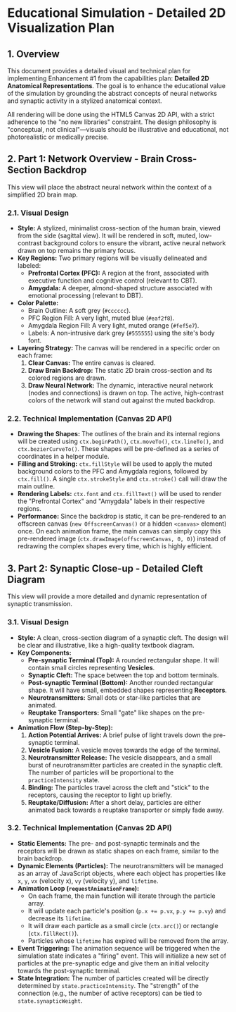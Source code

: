 # Educational Simulation - Detailed 2D Visualization Plan

## 1. Overview

This document provides a detailed visual and technical plan for implementing Enhancement #1 from the capabilities plan: **Detailed 2D Anatomical Representations**. The goal is to enhance the educational value of the simulation by grounding the abstract concepts of neural networks and synaptic activity in a stylized anatomical context.

All rendering will be done using the HTML5 Canvas 2D API, with a strict adherence to the "no new libraries" constraint. The design philosophy is "conceptual, not clinical"—visuals should be illustrative and educational, not photorealistic or medically precise.

## 2. Part 1: Network Overview - Brain Cross-Section Backdrop

This view will place the abstract neural network within the context of a simplified 2D brain map.

### 2.1. Visual Design

-   **Style:** A stylized, minimalist cross-section of the human brain, viewed from the side (sagittal view). It will be rendered in soft, muted, low-contrast background colors to ensure the vibrant, active neural network drawn on top remains the primary focus.
-   **Key Regions:** Two primary regions will be visually delineated and labeled:
    -   **Prefrontal Cortex (PFC):** A region at the front, associated with executive function and cognitive control (relevant to CBT).
    -   **Amygdala:** A deeper, almond-shaped structure associated with emotional processing (relevant to DBT).
-   **Color Palette:**
    -   Brain Outline: A soft grey (`#cccccc`).
    -   PFC Region Fill: A very light, muted blue (`#eaf2f8`).
    -   Amygdala Region Fill: A very light, muted orange (`#fef5e7`).
    -   Labels: A non-intrusive dark grey (`#555555`) using the site's body font.
-   **Layering Strategy:** The canvas will be rendered in a specific order on each frame:
    1.  **Clear Canvas:** The entire canvas is cleared.
    2.  **Draw Brain Backdrop:** The static 2D brain cross-section and its colored regions are drawn.
    3.  **Draw Neural Network:** The dynamic, interactive neural network (nodes and connections) is drawn on top. The active, high-contrast colors of the network will stand out against the muted backdrop.

### 2.2. Technical Implementation (Canvas 2D API)

-   **Drawing the Shapes:** The outlines of the brain and its internal regions will be created using `ctx.beginPath()`, `ctx.moveTo()`, `ctx.lineTo()`, and `ctx.bezierCurveTo()`. These shapes will be pre-defined as a series of coordinates in a helper module.
-   **Filling and Stroking:** `ctx.fillStyle` will be used to apply the muted background colors to the PFC and Amygdala regions, followed by `ctx.fill()`. A single `ctx.strokeStyle` and `ctx.stroke()` call will draw the main outline.
-   **Rendering Labels:** `ctx.font` and `ctx.fillText()` will be used to render the "Prefrontal Cortex" and "Amygdala" labels in their respective regions.
-   **Performance:** Since the backdrop is static, it can be pre-rendered to an offscreen canvas (`new OffscreenCanvas()` or a hidden `<canvas>` element) once. On each animation frame, the main canvas can simply copy this pre-rendered image (`ctx.drawImage(offscreenCanvas, 0, 0)`) instead of redrawing the complex shapes every time, which is highly efficient.

## 3. Part 2: Synaptic Close-up - Detailed Cleft Diagram

This view will provide a more detailed and dynamic representation of synaptic transmission.

### 3.1. Visual Design

-   **Style:** A clean, cross-section diagram of a synaptic cleft. The design will be clear and illustrative, like a high-quality textbook diagram.
-   **Key Components:**
    -   **Pre-synaptic Terminal (Top):** A rounded rectangular shape. It will contain small circles representing **Vesicles**.
    -   **Synaptic Cleft:** The space between the top and bottom terminals.
    -   **Post-synaptic Terminal (Bottom):** Another rounded rectangular shape. It will have small, embedded shapes representing **Receptors**.
    -   **Neurotransmitters:** Small dots or star-like particles that are animated.
    -   **Reuptake Transporters:** Small "gate" like shapes on the pre-synaptic terminal.
-   **Animation Flow (Step-by-Step):**
    1.  **Action Potential Arrives:** A brief pulse of light travels down the pre-synaptic terminal.
    2.  **Vesicle Fusion:** A vesicle moves towards the edge of the terminal.
    3.  **Neurotransmitter Release:** The vesicle disappears, and a small burst of neurotransmitter particles are created in the synaptic cleft. The number of particles will be proportional to the `practiceIntensity` state.
    4.  **Binding:** The particles travel across the cleft and "stick" to the receptors, causing the receptor to light up briefly.
    5.  **Reuptake/Diffusion:** After a short delay, particles are either animated back towards a reuptake transporter or simply fade away.

### 3.2. Technical Implementation (Canvas 2D API)

-   **Static Elements:** The pre- and post-synaptic terminals and the receptors will be drawn as static shapes on each frame, similar to the brain backdrop.
-   **Dynamic Elements (Particles):** The neurotransmitters will be managed as an array of JavaScript objects, where each object has properties like `x`, `y`, `vx` (velocity x), `vy` (velocity y), and `lifetime`.
-   **Animation Loop (`requestAnimationFrame`):**
    -   On each frame, the main function will iterate through the particle array.
    -   It will update each particle's position (`p.x += p.vx`, `p.y += p.vy`) and decrease its `lifetime`.
    -   It will draw each particle as a small circle (`ctx.arc()`) or rectangle (`ctx.fillRect()`).
    -   Particles whose `lifetime` has expired will be removed from the array.
-   **Event Triggering:** The animation sequence will be triggered when the simulation state indicates a "firing" event. This will initialize a new set of particles at the pre-synaptic edge and give them an initial velocity towards the post-synaptic terminal.
-   **State Integration:** The number of particles created will be directly determined by `state.practiceIntensity`. The "strength" of the connection (e.g., the number of active receptors) can be tied to `state.synapticWeight`.
